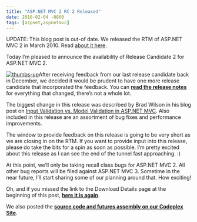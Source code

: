 ```yaml
---
title: "ASP.NET MVC 2 RC 2 Released"
date: 2010-02-04 -0800
tags: [aspnet,aspnetmvc]
---
```

UPDATE: This blog post is out-of date. We released the RTM of ASP.NET
MVC 2 in March 2010. Read [about it
here](http://haacked.com/archive/2010/03/11/aspnet-mvc2-released.aspx "ASP.NET MVC 2 RTM").

Today I’m pleased to announce the availability of Release Candidate 2
for ASP.NET MVC 2.

[![thumbs-up](http://haacked.com/images/haacked_com/WindowsLiveWriter/ASP.NETMVC2RC2Released_E8E6/thumbs-up_3.jpg "thumbs-up")](http://www.flickr.com/photos/89186997@N00/3396410350/ "thumbs up by richkidsunite - creative commons by attribution")After
receiving feedback from our last release candidate back in December, we
decided it would be prudent to have one more release candidate that
incorporated the feedback. You can **[read the release
notes](http://go.microsoft.com/fwlink/?LinkID=182482 "ASP.NET MVC 2 RC 2 Release Notes")**
for everything that changed, there’s not a whole lot.

The biggest change in this release was described by Brad Wilson in his
blog post on [Input Validation vs. Model Validation in ASP.NET
MVC](http://bradwilson.typepad.com/blog/2010/01/input-validation-vs-model-validation-in-aspnet-mvc.html "Input Validation vs Model Validation").
Also included in this release are an assortment of bug fixes and
performance improvements.

The window to provide feedback on this release is going to be very short
as we are closing in on the RTM. If you want to provide input into this
release, please do take the bits for a spin as soon as possible. I’m
pretty excited about this release as I can see the end of the tunnel
fast approaching. :)

At this point, we’ll only be taking recall class bugs for ASP.NET MVC 2.
All other bug reports will be filed against ASP.NET MVC 3. Sometime in
the near future, I’ll start sharing some of our planning around that.
How exciting!

Oh, and if you missed the link to the Download Details page at the
beginning of this post, [**here it is
again**](http://go.microsoft.com/fwlink/?LinkID=182483 "ASP.NET MVC 2 RC 2 Download Details").

We also posted the **[source code and futures assembly on our Codeplex
Site](http://aspnet.codeplex.com/Release/ProjectReleases.aspx?ReleaseId=39978 "ASP.NET MVC 2 RC 2 Source Code")**.